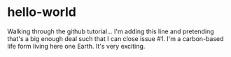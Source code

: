# hello-world
Walking through the github tutorial...
I'm adding this line and pretending that's a big enough deal such that I can close issue #1.
I'm a carbon-based life form living here one Earth. It's very exciting.

